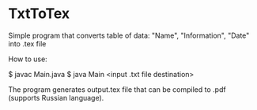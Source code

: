 # TxtToTex
Simple program that converts table of data: "Name", "Information", "Date" into .tex file

How to use:

$ javac Main.java
$ java Main
<input .txt file destination>

The program generates output.tex file that can be compiled to .pdf (supports Russian language).
